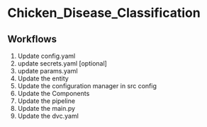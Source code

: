 # Chicken_Disease_Classification

## Workflows

1. Update config.yaml
2. update secrets.yaml [optional]
3. update params.yaml
4. Update the entity
5. Update the configuration manager in src config
6. Update the Components
7. Update the pipeline
8. Update the main.py
9. Update the dvc.yaml